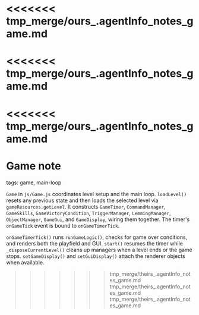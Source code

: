 <<<<<<< tmp_merge/ours_.agentInfo_notes_game.md
=======
<<<<<<< tmp_merge/ours_.agentInfo_notes_game.md
=======
<<<<<<< tmp_merge/ours_.agentInfo_notes_game.md
=======
# Game note

tags: game, main-loop

`Game` in `js/Game.js` coordinates level setup and the main loop. `loadLevel()` resets any previous state and then loads the selected level via `gameResources.getLevel`. It constructs `GameTimer`, `CommandManager`, `GameSkills`, `GameVictoryCondition`, `TriggerManager`, `LemmingManager`, `ObjectManager`, `GameGui`, and `GameDisplay`, wiring them together. The timer's `onGameTick` event is bound to `onGameTimerTick`.

`onGameTimerTick()` runs `runGameLogic()`, checks for game over conditions, and renders both the playfield and GUI. `start()` resumes the timer while `_disposeCurrentLevel()` cleans up managers when a level ends or the game stops. `setGameDisplay()` and `setGuiDisplay()` attach the renderer objects when available.
>>>>>>> tmp_merge/theirs_.agentInfo_notes_game.md
>>>>>>> tmp_merge/theirs_.agentInfo_notes_game.md
>>>>>>> tmp_merge/theirs_.agentInfo_notes_game.md
